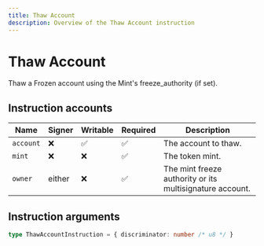 ```yaml
---
title: Thaw Account
description: Overview of the Thaw Account instruction
---
```


# Thaw Account

Thaw a Frozen account using the Mint's freeze_authority (if set).

## Instruction accounts

| Name      | Signer | Writable | Required | Description                                              |
| --------- | ------ | -------- | -------- | -------------------------------------------------------- |
| `account` | ❌      | ✅        | ✅        | The account to thaw.                                     |
| `mint`    | ❌      | ❌        | ✅        | The token mint.                                          |
| `owner`   | either | ❌        | ✅        | The mint freeze authority or its multisignature account. |

## Instruction arguments

```ts
type ThawAccountInstruction = { discriminator: number /* u8 */ }
```